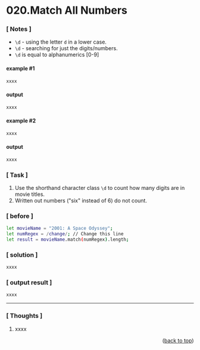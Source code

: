 <a name="topage"></a>

# 020.Match All Numbers

### [ Notes ]
  * `\d` - using the letter `d` in a lower case. 
  * `\d` - searching for just the digits/numbers.
  * `\d` is equal to alphanumerics [0-9] 

#### example #1

```sh
xxxx
```

#### output
```sh
xxxx
```

#### example #2

```sh
xxxx
```

#### output
```sh
xxxx
```

### [ Task ]
  1. Use the shorthand character class `\d` to count how many digits are in movie titles.
  2. Written out numbers ("six" instead of 6) do not count.


### [ before ]

```sh
let movieName = "2001: A Space Odyssey";
let numRegex = /change/; // Change this line
let result = movieName.match(numRegex).length;
```

### [ solution ]

```sh
xxxx
```

### [ output result ]

```sh
xxxx
```

-----

### [ Thoughts ]

  1. xxxx
  

<p align="right">(<a href="#topage">back to top</a>)</p>
<br/>
<br/>
